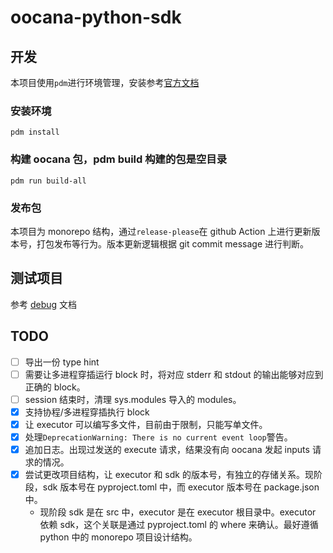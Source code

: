 # oocana-python-sdk

## 开发

本项目使用`pdm`进行环境管理，安装参考[官方文档](https://github.com/pdm-project/pdm)

### 安装环境
```shell
pdm install
```

### 构建 oocana 包，pdm build 构建的包是空目录
```shell
pdm run build-all
```

### 发布包

本项目为 monorepo 结构，通过`release-please`在 github Action 上进行更新版本号，打包发布等行为。版本更新逻辑根据 git commit message 进行判断。

## 测试项目

参考 [debug](./docs/debug.md) 文档

## TODO

- [ ] 导出一份 type hint
- [ ] 需要让多进程穿插运行 block 时，将对应 stderr 和 stdout 的输出能够对应到正确的 block。
- [ ] session 结束时，清理 sys.modules 导入的 modules。
- [x] 支持协程/多进程穿插执行 block
- [x] 让 executor 可以编写多文件，目前由于限制，只能写单文件。
- [x] 处理`DeprecationWarning: There is no current event loop`警告。
- [x] 追加日志。出现过发送的 execute 请求，结果没有向 oocana 发起 inputs 请求的情况。
- [x] 尝试更改项目结构，让 executor 和 sdk 的版本号，有独立的存储关系。现阶段，sdk 版本号在 pyproject.toml 中，而 executor 版本号在 package.json 中。
    - 现阶段 sdk 是在 src 中，executor 是在 executor 根目录中。executor 依赖 sdk，这个关联是通过 pyproject.toml 的 where 来确认。最好遵循 python 中的 monorepo 项目设计结构。